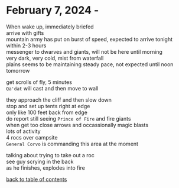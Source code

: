 # February 7, 2024 - 

When wake up, immediately briefed  
arrive with gifts  
mountain army has put on burst of speed, expected to arrive tonight  
within 2-3 hours  
messenger to dwarves and giants, will not be here until morning  
very dark, very cold, mist from waterfall  
plains seems to be maintaining steady pace, not expected until noon tomorrow  

get scrolls of fly, 5 minutes  
`Qa'dat` will cast and then move to wall  

they approach the cliff and then slow down  
stop and set up tents right at edge    
only like 100 feet back from edge  
do report still seeing `Prince of Fire` and fire giants  
when get too close arrows and occassionally magic blasts  
lots of activity  
4 rocs over campsite  
`General Corvo` is commanding this area at the moment  

talking about trying to take out a roc  
see guy scrying in the back  
as he finishes, explodes into fire  



[back to table of contents](/sessions/README.md)
